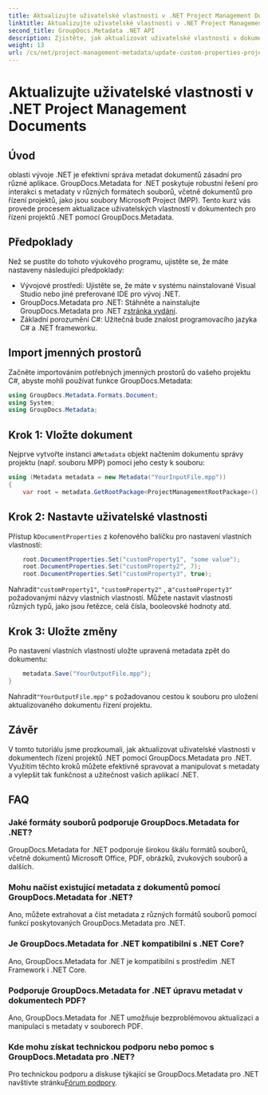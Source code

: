 ```yaml
---
title: Aktualizujte uživatelské vlastnosti v .NET Project Management Documents
linktitle: Aktualizujte uživatelské vlastnosti v .NET Project Management Documents
second_title: GroupDocs.Metadata .NET API
description: Zjistěte, jak aktualizovat uživatelské vlastnosti v dokumentech pro řízení projektů .NET pomocí GroupDocs.Metadata pro .NET. Vylepšete správu metadat ve svých aplikacích.
weight: 13
url: /cs/net/project-management-metadata/update-custom-properties-project-management-documents/
---
```


# Aktualizujte uživatelské vlastnosti v .NET Project Management Documents

## Úvod
oblasti vývoje .NET je efektivní správa metadat dokumentů zásadní pro různé aplikace. GroupDocs.Metadata for .NET poskytuje robustní řešení pro interakci s metadaty v různých formátech souborů, včetně dokumentů pro řízení projektů, jako jsou soubory Microsoft Project (MPP). Tento kurz vás provede procesem aktualizace uživatelských vlastností v dokumentech pro řízení projektů .NET pomocí GroupDocs.Metadata.
## Předpoklady
Než se pustíte do tohoto výukového programu, ujistěte se, že máte nastaveny následující předpoklady:
- Vývojové prostředí: Ujistěte se, že máte v systému nainstalované Visual Studio nebo jiné preferované IDE pro vývoj .NET.
-  GroupDocs.Metadata pro .NET: Stáhněte a nainstalujte GroupDocs.Metadata pro .NET z[stránka vydání](https://releases.groupdocs.com/metadata/net/).
- Základní porozumění C#: Užitečná bude znalost programovacího jazyka C# a .NET frameworku.

## Import jmenných prostorů
Začněte importováním potřebných jmenných prostorů do vašeho projektu C#, abyste mohli používat funkce GroupDocs.Metadata:
```csharp
using GroupDocs.Metadata.Formats.Document;
using System;
using GroupDocs.Metadata;
```
## Krok 1: Vložte dokument
 Nejprve vytvořte instanci a`Metadata` objekt načtením dokumentu správy projektu (např. souboru MPP) pomocí jeho cesty k souboru:
```csharp
using (Metadata metadata = new Metadata("YourInputFile.mpp"))
{
    var root = metadata.GetRootPackage<ProjectManagementRootPackage>();
```
## Krok 2: Nastavte uživatelské vlastnosti
 Přístup k`DocumentProperties` z kořenového balíčku pro nastavení vlastních vlastností:
```csharp
    root.DocumentProperties.Set("customProperty1", "some value");
    root.DocumentProperties.Set("customProperty2", 7);
    root.DocumentProperties.Set("customProperty3", true);
```
 Nahradit`"customProperty1"`, `"customProperty2"` , a`"customProperty3"` požadovanými názvy vlastních vlastností. Můžete nastavit vlastnosti různých typů, jako jsou řetězce, celá čísla, booleovské hodnoty atd.
## Krok 3: Uložte změny
Po nastavení vlastních vlastností uložte upravená metadata zpět do dokumentu:
```csharp
    metadata.Save("YourOutputFile.mpp");
}
```
 Nahradit`"YourOutputFile.mpp"` s požadovanou cestou k souboru pro uložení aktualizovaného dokumentu řízení projektu.

## Závěr
V tomto tutoriálu jsme prozkoumali, jak aktualizovat uživatelské vlastnosti v dokumentech řízení projektů .NET pomocí GroupDocs.Metadata pro .NET. Využitím těchto kroků můžete efektivně spravovat a manipulovat s metadaty a vylepšit tak funkčnost a užitečnost vašich aplikací .NET.

## FAQ
### Jaké formáty souborů podporuje GroupDocs.Metadata for .NET?
GroupDocs.Metadata for .NET podporuje širokou škálu formátů souborů, včetně dokumentů Microsoft Office, PDF, obrázků, zvukových souborů a dalších.
### Mohu načíst existující metadata z dokumentů pomocí GroupDocs.Metadata for .NET?
Ano, můžete extrahovat a číst metadata z různých formátů souborů pomocí funkcí poskytovaných GroupDocs.Metadata pro .NET.
### Je GroupDocs.Metadata for .NET kompatibilní s .NET Core?
Ano, GroupDocs.Metadata for .NET je kompatibilní s prostředím .NET Framework i .NET Core.
### Podporuje GroupDocs.Metadata for .NET úpravu metadat v dokumentech PDF?
Ano, GroupDocs.Metadata for .NET umožňuje bezproblémovou aktualizaci a manipulaci s metadaty v souborech PDF.
### Kde mohu získat technickou podporu nebo pomoc s GroupDocs.Metadata pro .NET?
 Pro technickou podporu a diskuse týkající se GroupDocs.Metadata pro .NET navštivte stránku[Fórum podpory](https://forum.groupdocs.com/c/metadata/14).